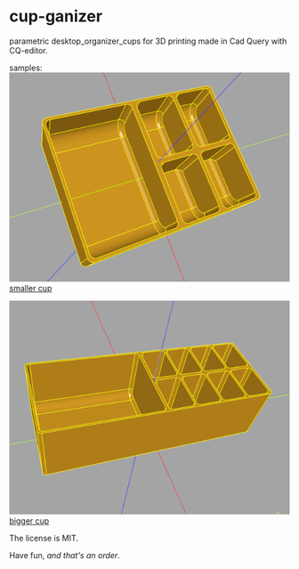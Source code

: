 # cup-ganizer
parametric desktop_organizer_cups for 3D printing made in Cad Query with CQ-editor.


samples:<br>
![smaller cup](https://github.com/fire-h0und/cup-ganizer/blob/main/samples/30-2.png)<br>
[smaller cup](https://github.com/fire-h0und/cup-ganizer/blob/main/samples/30-2.png)

![bigger cup](https://github.com/fire-h0und/cup-ganizer/blob/main/samples/60-4.png)<br>
[bigger cup](https://github.com/fire-h0und/cup-ganizer/blob/main/samples/60-4.png)

The license is MIT.

Have fun, *and that's an order*.
